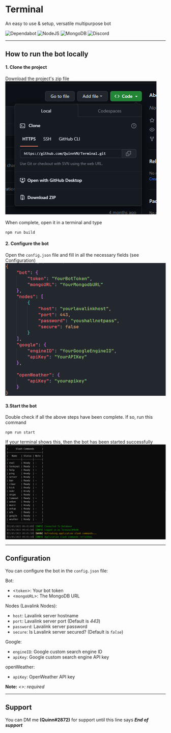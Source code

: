 # Terminal

An easy to use & setup, versatile multipurpose bot

![Dependabot](https://img.shields.io/badge/dependabot-025E8C?style=for-the-badge&logo=dependabot&logoColor=white) ![NodeJS](https://img.shields.io/badge/node.js-6DA55F?style=for-the-badge&logo=node.js&logoColor=white) ![MongoDB](https://img.shields.io/badge/MongoDB-%234ea94b.svg?style=for-the-badge&logo=mongodb&logoColor=white) ![Discord](https://img.shields.io/badge/Discord-%235865F2.svg?style=for-the-badge&logo=discord&logoColor=white)

---

## How to run the bot locally

#### 1. Clone the project

Download the project's zip file
![download.png](./assets/pic/download.png)

When complete, open it in a terminal and type

```shell
npm run build
```

#### 2. Configure the bot

Open the `config.json` file and fill in all the necessary fields (see Configuration)
![config.png](./assets/pic/config.png)

#### 3.Start the bot

Double check if all the above steps have been complete. If so, run this command

```shell
npm run start
```

If your terminal shows this, then the bot has been started successfully
![start.png](./assets/pic/start.png)

---

## Configuration

You can configure the bot in the `config.json` file:

Bot:

-   <`token`>: Your bot token
-   <`mongoURL`>: The MongoDB URL

Nodes (Lavalink Nodes):

-   `host`: Lavalink server hostname
-   `port`: Lavalink server port (Default is _443_)
-   `password`: Lavalink server password
-   `secure`: Is Lavalink server secured? (Default is _`false`_)

Google:

-   `engineID`: Google custom search engine ID
-   `apiKey`: Google custom search engine API key

openWeather:

-   `apiKey`: OpenWeather API key

**Note:** _<>: required_

---

## Support

You can DM me **(Quinn#2872)** for support until this line says **_End of support_**
